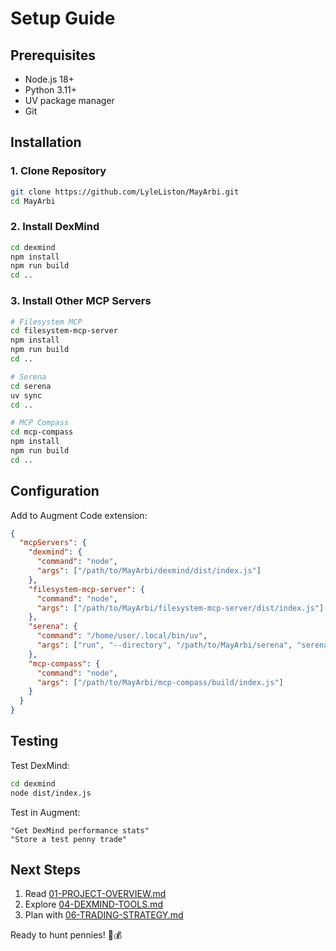 # Setup Guide

## Prerequisites
- Node.js 18+
- Python 3.11+
- UV package manager
- Git

## Installation

### 1. Clone Repository
```bash
git clone https://github.com/LyleListon/MayArbi.git
cd MayArbi
```

### 2. Install DexMind
```bash
cd dexmind
npm install
npm run build
cd ..
```

### 3. Install Other MCP Servers
```bash
# Filesystem MCP
cd filesystem-mcp-server
npm install
npm run build
cd ..

# Serena
cd serena
uv sync
cd ..

# MCP Compass
cd mcp-compass
npm install
npm run build
cd ..
```

## Configuration

Add to Augment Code extension:

```json
{
  "mcpServers": {
    "dexmind": {
      "command": "node",
      "args": ["/path/to/MayArbi/dexmind/dist/index.js"]
    },
    "filesystem-mcp-server": {
      "command": "node", 
      "args": ["/path/to/MayArbi/filesystem-mcp-server/dist/index.js"]
    },
    "serena": {
      "command": "/home/user/.local/bin/uv",
      "args": ["run", "--directory", "/path/to/MayArbi/serena", "serena-mcp-server"]
    },
    "mcp-compass": {
      "command": "node",
      "args": ["/path/to/MayArbi/mcp-compass/build/index.js"]
    }
  }
}
```

## Testing

Test DexMind:
```bash
cd dexmind
node dist/index.js
```

Test in Augment:
```
"Get DexMind performance stats"
"Store a test penny trade"
```

## Next Steps

1. Read [01-PROJECT-OVERVIEW.md](01-PROJECT-OVERVIEW.md)
2. Explore [04-DEXMIND-TOOLS.md](04-DEXMIND-TOOLS.md)
3. Plan with [06-TRADING-STRATEGY.md](06-TRADING-STRATEGY.md)

Ready to hunt pennies! 🎾💰
